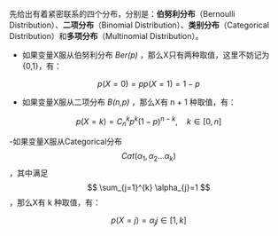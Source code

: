 <head>
        <script src="https://cdn.mathjax.org/mathjax/latest/MathJax.js?config=TeX-AMS-MML_HTMLorMML" type="text/javascript"></script>
</head>

先给出有着紧密联系的四个分布，分别是：**伯努利分布**（Bernoulli Distribution）、**二项分布**（Binomial Distribution）、**类别分布**（Categorical Distribution）和**多项分布**（Multinomial Distribution）。

- 如果变量X服从伯努利分布 _Ber(p)_ ，那么X只有两种取值，这里不妨记为{0,1}，有：

$$
p(X=0)=p p(X=1)=1-p
$$

- 如果变量X服从二项分布 _B(n,p)_ ，那么X有 n + 1 种取值，有：

$$
p(X=k)=C_{n}^{k} p^{k}(1-p)^{n-k}, \quad k \in[0, n]
$$

-如果变量X服从Categorical分布
$$
Cat( \alpha_{1}, \alpha_{2} ... \alpha_{k})
$$
，其中满足
$$
\sum_{j=1}^{k} \alpha_{j}=1
$$
，那么X有 k 种取值，有：

$$
p(X=j)= \alpha_{j} j \in[1, k]
$$

